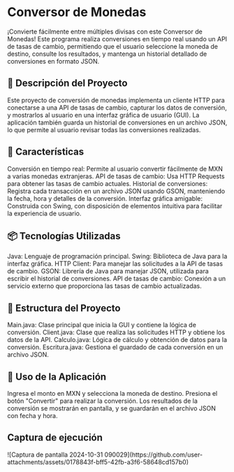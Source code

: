 <h1>Conversor de Monedas</h1>
¡Convierte fácilmente entre múltiples divisas con este Conversor de Monedas! Este programa realiza conversiones en tiempo real usando un API de tasas de cambio, permitiendo que el usuario seleccione la moneda de destino, consulte los resultados, y mantenga un historial detallado de conversiones en formato JSON.

<h2>📝 Descripción del Proyecto</h2>
Este proyecto de conversión de monedas implementa un cliente HTTP para conectarse a una API de tasas de cambio, capturar los datos de conversión, y mostrarlos al usuario en una interfaz gráfica de usuario (GUI). La aplicación también guarda un historial de conversiones en un archivo JSON, lo que permite al usuario revisar todas las conversiones realizadas.

<h2>🚀 Características</h2>
Conversión en tiempo real: Permite al usuario convertir fácilmente de MXN a varias monedas extranjeras.
API de tasas de cambio: Usa HTTP Requests para obtener las tasas de cambio actuales.
Historial de conversiones: Registra cada transacción en un archivo JSON usando GSON, manteniendo la fecha, hora y detalles de la conversión.
Interfaz gráfica amigable: Construida con Swing, con disposición de elementos intuitiva para facilitar la experiencia de usuario.

<h2>📦 Tecnologías Utilizadas</h2>
Java: Lenguaje de programación principal.
Swing: Biblioteca de Java para la interfaz gráfica.
HTTP Client: Para manejar las solicitudes a la API de tasas de cambio.
GSON: Librería de Java para manejar JSON, utilizada para escribir el historial de conversiones.
API de tasas de cambio: Conexión a un servicio externo que proporciona las tasas de cambio actualizadas.

<h2>📂 Estructura del Proyecto</h2>
Main.java: Clase principal que inicia la GUI y contiene la lógica de conversión.
Client.java: Clase que realiza las solicitudes HTTP y obtiene los datos de la API.
Calculo.java: Lógica de cálculo y obtención de datos para la conversión.
Escritura.java: Gestiona el guardado de cada conversión en un archivo JSON.

<h2>🎉 Uso de la Aplicación</h2>
Ingresa el monto en MXN y selecciona la moneda de destino.
Presiona el botón "Convertir" para realizar la conversión.
Los resultados de la conversión se mostrarán en pantalla, y se guardarán en el archivo JSON con fecha y hora.

<h2>Captura de ejecución</h2>
![Captura de pantalla 2024-10-31 090029](https://github.com/user-attachments/assets/0178843f-bff5-42fb-a3f6-58648cd157b0)

